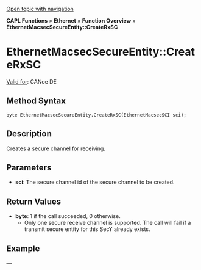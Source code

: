 [Open topic with navigation](../../../../../CANoeDEFamily.htm#Topics/CAPLFunctions/IP/Methods/CAPLfunctionCreateRxSC.md)

**CAPL Functions** » **Ethernet** » **Function Overview** » **EthernetMacsecSecureEntity::CreateRxSC**

# EthernetMacsecSecureEntity::CreateRxSC

[Valid for](../../../Shared/FeatureAvailability.md):  CANoe DE

## Method Syntax

```plaintext
byte EthernetMacsecSecureEntity.CreateRxSC(EthernetMacsecSCI sci);
```

## Description

Creates a secure channel for receiving.

## Parameters

- **sci**: The secure channel id of the secure channel to be created.

## Return Values

- **byte**: 1 if the call succeeded, 0 otherwise.
  - Only one secure receive channel is supported. The call will fail if a transmit secure entity for this SecY already exists.

## Example

—
